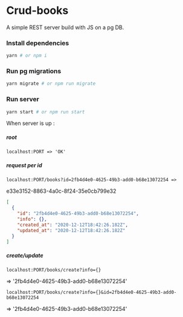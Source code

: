 # Crud-books

A simple REST server build with JS on a pg DB.

### Install dependencies

```sh
yarn # or npm i
```

### Run pg migrations

```sh
yarn migrate # or npm run migrate
```

### Run server

```sh
yarn start # or npm run start
```

When server is up :

##### root

```
localhost:PORT => 'OK'
```

##### request per id

```
localhost:PORT/books?id=2fb4d4e0-4625-49b3-add0-b68e13072254 =>
```
e33e3152-8863-4a0c-8f24-35e0cb799e32
```json
[
  {
    "id": "2fb4d4e0-4625-49b3-add0-b68e13072254",
    "info": {},
    "created_at": "2020-12-12T18:42:26.182Z",
    "updated_at": "2020-12-12T18:42:26.182Z"
  }
]
```

##### create/update

```
localhost:PORT/books/create?info={}
```

=> '2fb4d4e0-4625-49b3-add0-b68e13072254'

```
localhost:PORT/books/create?info={}&id=2fb4d4e0-4625-49b3-add0-b68e13072254
```

=> '2fb4d4e0-4625-49b3-add0-b68e13072254'
